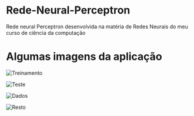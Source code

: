 # Rede-Neural-Perceptron
Rede neural Perceptron desenvolvida na matéria de Redes Neurais do meu curso de ciência da computação

# Algumas imagens da aplicação

![Treinamento](https://user-images.githubusercontent.com/65624371/230664675-2b863e00-7419-47cb-a970-6b33e83f4d70.png)

![Teste](https://user-images.githubusercontent.com/65624371/230664694-7efbcbfb-91c3-4e1e-8f93-17ca4e990223.png)

![Dados](https://user-images.githubusercontent.com/65624371/230664706-626dc0a8-8243-42ff-97e7-e46ef67090ef.png)

![Resto](https://user-images.githubusercontent.com/65624371/230664803-cc6129b6-a8a5-42e4-b210-90253b428933.png)
